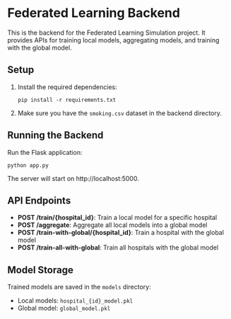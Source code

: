 # Federated Learning Backend

This is the backend for the Federated Learning Simulation project. It provides APIs for training local models, aggregating models, and training with the global model.

## Setup

1. Install the required dependencies:
   ```
   pip install -r requirements.txt
   ```

2. Make sure you have the `smoking.csv` dataset in the backend directory.

## Running the Backend

Run the Flask application:
```
python app.py
```

The server will start on http://localhost:5000.

## API Endpoints

- **POST /train/{hospital_id}**: Train a local model for a specific hospital
- **POST /aggregate**: Aggregate all local models into a global model
- **POST /train-with-global/{hospital_id}**: Train a hospital with the global model
- **POST /train-all-with-global**: Train all hospitals with the global model

## Model Storage

Trained models are saved in the `models` directory:
- Local models: `hospital_{id}_model.pkl`
- Global model: `global_model.pkl`
